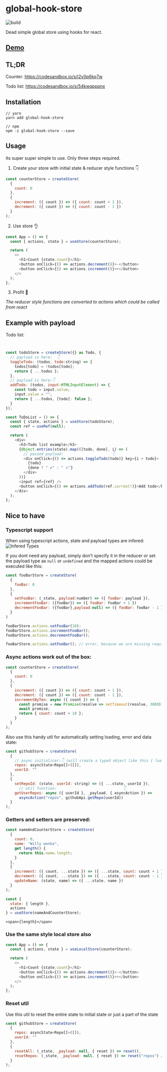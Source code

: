 # global-hook-store

![build](https://api.travis-ci.org/richarddd/global-hook-store.svg?branch=master)

Dead simple global store using hooks for react.

## [Demo](https://richarddd.github.io/global-hook-store)

## TL&#59;DR

Counter: https://codesandbox.io/s/j2v0p6kq7w

Todo list: https://codesandbox.io/s/54kwqpppnx

## Installation

    // yarn
    yarn add global-hook-store

    // npm
    npm -i global-hook-store --save

## Usage

Its super super simple to use. Only three steps required.

1. Create your store with initial state & reducer style functions 👇

```javascript
const counterStore = createStore(
  {
    count: 0
  },
  {
    increment: ({ count }) => ({ count: count + 1 }),
    decrement: ({ count }) => ({ count: count - 1 })
  }
);
```

2. Use store 👌

```javascript
const App = () => {
  const { actions, state } = useStore(counterStore);

  return (
    <>
      <h1>Count {state.count}</h1>
      <button onClick={() => actions.decrement()}>-</button>
      <button onClick={() => actions.increment()}>+</button>
    </>
  );
};
```

3. Profit 🎉

_The reducer style functions are converted to actions which could be called from react_

## Example with payload

Todo list:

```javascript


const todoStore = createStore({} as Todo, {
  // payload is here:  👇
  toggleTodo: (todos, todo:string) => {
    todos[todo] = !todos[todo];
    return { ...todos };
  },
  // payload is here:👇
  addTodo: (todos, input:HTMLInputElement) => {
    const todo = input.value;
    input.value = "";
    return { ...todos, [todo]: false };
  }
});

```

```javascript
const ToDoList = () => {
  const { state, actions } = useStore(todoStore);
  const ref = useRef(null);

  return (
    <div>
      <h3>Todo list example</h3>
      {Object.entries(state).map(([todo, done], i) => (
        // passed payload:                      👇
        <div onClick={() => actions.toggleTodo(todo)} key={i + todo}>
          {todo}
          {done ? " ✔" : " ⏲"}
        </div>
      ))}
      <input ref={ref} />
      <button onClick={() => actions.addTodo(ref.current!)}>Add todo</button>
    </div>
  );
};
```

## Nice to have

### Typescript support

When using typescript actions, state and payload types are infered:
![Infered Types](./typescript.png "Infered types")

If you dont need any payload, simply don't specify it in the reducer or set the payload type as `null` or `undefined` and the mapped actions could be executed like this:

```javascript
const fooBarStore = createStore(
  {
    fooBar: 0
  },
  {
    setFooBar: (_state, payload:number) => ({ fooBar: payload }),
    incrementFooBar: ({fooBar}) => ({ fooBar: fooBar + 1 })
    decrementFooBar: ({fooBar},payload:null) => ({ fooBar: fooBar - 1 })
  }
)
```

```javascript
fooBarStore.actions.setFooBar(10);
fooBarStore.actions.incrementFooBar();
fooBarStore.actions.decrementFooBar();

fooBarStore.actions.setFooBar(); // error, because we are missing required payload
```

### Async actions work out of the box:

```javascript
const counterStore = createStore(
  {
    count: 0
  },
  {
    increment: ({ count }) => ({ count: count + 1 }),
    decrement: ({ count }) => ({ count: count - 1 }),
    incrementByTen: async ({ count }) => {
      const promise = new Promise(resolve => setTimeout(resolve, 3000));
      await promise;
      return { count: count + 10 };
    }
  }
);
```

Also use this handy util for automatically setting loading, error and data state:

```javascript
const githubStore = createStore(
  {
    // async initialicer:👇 (will create a typed object like this { loading: false, data: [], error: undefined})
    repos: asyncState<Repo[]>([]),
    userId: ""
  },
  {
    setRepoId: (state, userId: string) => ({ ...state, userId }),
      // util function:                              👇
    getUserRepos: async ({ userId }, _payload, { asyncAction }) =>
      asyncAction("repos", githubApi.getRepo(userId))
  }
);
```

### Getters and setters are preserved:

```javascript
const nameAndCounterStore = createStore(
  {
    count: 0,
    name: "Willy wonka",
    get length() {
      return this.name.length;
    }
  },
  {
    increment: ({ count, ...state }) => ({ ...state, count: count + 1 }),
    decrement: ({ count, ...state }) => ({ ...state, count: count - 1 }),
    updateName: (state, name) => ({ ...state, name })
  }
);
```

```javascript
const {
  state: { length },
  actions
} = useStore(nameAndCounterStore);
```

```
<span>{length}</span>
```

### Use the same style local store also

```javascript
const App = () => {
  const { actions, state } = useLocalStore(counterStore);

  return (
    <>
      <h1>Count {state.count}</h1>
      <button onClick={() => actions.decrement()}>-</button>
      <button onClick={() => actions.increment()}>+</button>
    </>
  );
};
```

### Reset util

Use this util to reset the entire state to initial state or just a part of the state

```javascript
const githubStore = createStore(
  {
    repos: asyncState<Repo[]>([]),
    userId: ""
  },
  {
    resetAll: (_state, _payload: null, { reset }) => reset(),
    resetRepos: (_state, _payload: null, { reset }) => reset("repos") // also typed
  }
);

```
